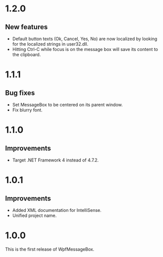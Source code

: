 # 1.2.0

## New features

* Default button texts (Ok, Cancel, Yes, No) are now localized by looking for the localized strings in user32.dll.
* Hitting Ctrl-C while focus is on the message box will save its content to the clipboard.

# 1.1.1

## Bug fixes

* Set MessageBox to be centered on its parent window.
* Fix blurry font.

# 1.1.0

## Improvements

* Target .NET Framework 4 instead of 4.7.2.

# 1.0.1

## Improvements

* Added XML documentation for IntelliSense.
* Unified project name.

# 1.0.0

This is the first release of WpfMessageBox.

